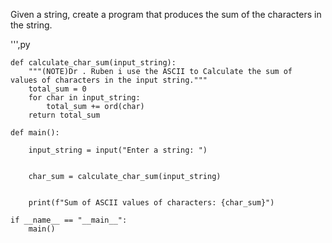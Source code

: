 Given a string, create a program that produces the sum of the characters in the string.


''',py

    def calculate_char_sum(input_string):
        """(NOTE)Dr . Ruben i use the ASCII to Calculate the sum of  values of characters in the input string."""
        total_sum = 0
        for char in input_string:
            total_sum += ord(char)
        return total_sum

    def main():
  
        input_string = input("Enter a string: ")
    
  
        char_sum = calculate_char_sum(input_string)
    
  
        print(f"Sum of ASCII values of characters: {char_sum}")

    if __name__ == "__main__":
        main()
